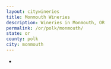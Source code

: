 ```yaml
---
layout: citywineries
title: Monmouth Wineries
description: Wineries in Monmouth, OR
permalink: /or/polk/monmouth/
state: or
county: polk
city: monmouth
---
```

-
